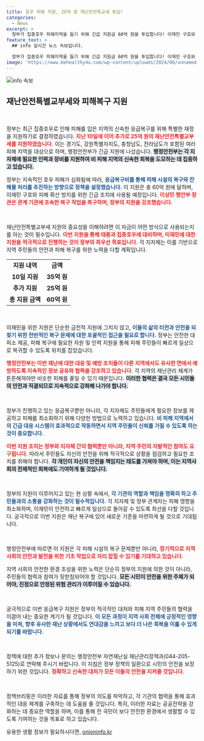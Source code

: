 ```yaml
---
title: 호우 피해 지원, 25억 원 재난안전특교세 투입!
categories:
  - News
excerpt: >
  정부가 집중호우 피해지역을 돕기 위해 긴급 지원금 60억 원을 투입합니다! 이재민 구호와 비 피해 시설 복구에 총력전, 그 이면의 이야기와 현장을 확인하세요!
feature_text: >
  ## info 실시간 뉴스 속보입니다.

  정부가 집중호우 피해지역을 돕기 위해 긴급 지원금 60억 원을 투입합니다! 이재민 구호와 비 피해 시설 복구에 총력전, 그 이면의 이야기와 현장을 확인하세요!
image: 'https://www.behealthy4u.com/wp-content/uploads/2024/06/unnamed-file.png'
---
```


<p><img src="https://www.behealthy4u.com/wp-content/uploads/2024/06/unnamed-file.png" alt="info 속보" /></p>

<h2 data-ke-size="size26">재난안전특별교부세와 피해복구 지원</h2>

<p data-ke-size="size16">&nbsp;</p>

<p>정부는 최근 집중호우로 인해 피해를 입은 지역의 신속한 응급복구를 위해 특별한 재정을 지원하기로 결정하였습니다. <b><span style="color: #ee2323;">지난 10일에 이어 추가로 25억 원의 재난안전특별교부세를 지원하였습니다.</span></b> 이는 경기도, 강원특별자치도, 충청남도, 전라남도가 포함된 여러 피해 지역을 대상으로 하며, 행정안전부가 긴급 지원에 나섰습니다. <b><span style="background-color: #21538527;">행정안전부는 각 지자체에 필요한 인력과 장비를 지원하여 비 피해 지역의 신속한 회복을 도모하는 데 집중하고 있습니다.</span></b></p>

<p>정부는 지속적인 호우 피해가 심화됨에 따라, <b><span style="color: #1a5490;">응급복구비를 통해 피해 시설의 복구와 잔해물 처리를 추진하는 방향으로 정책을 설정했습니다.</span></b> 이 지원은 총 60억 원에 달하며, 이재민 구호와 피해 확산 방지를 위한 긴급 조치에 사용될 예정입니다. <b><span style="color: #ee2323;">이상민 행안부 장관은 관계 기관에 조속한 복구 작업을 촉구하며, 정부의 지원을 강조했습니다.</span></b></p>

<p data-ke-size="size16">&nbsp;</p>

<p>재난안전특별교부세 지원의 중요성을 이해하려면 이 자금이 어떤 방식으로 사용되는지를 아는 것이 필수입니다. <b><span style="color: #ee2323;">이번 지원을 통해 태풍과 집중호우에 대비하며, 이재민에 대한 지원을 적극적으로 진행하는 것이 정부의 최우선 목표입니다.</span></b> 각 지자체는 이를 기반으로 지역 주민들의 안전과 피해 복구를 위한 노력을 다할 계획입니다.</p>

<table style="width:100%; border-collapse: collapse;">
<tr>
<td style="text-align: center; height: 17px;"><b>지원 내역</b></td>
<td style="text-align: center; height: 17px;"><b>금액</b></td>
</tr>
<tr>
<td style="text-align: center; height: 17px;"><b>10일 지원</b></td>
<td style="text-align: center; height: 17px;"><b>35억 원</b></td>
</tr>
<tr>
<td style="text-align: center; height: 17px;"><b>추가 지원</b></td>
<td style="text-align: center; height: 17px;"><b>25억 원</b></td>
</tr>
<tr>
<td style="text-align: center; height: 17px;"><b>총 지원 금액</b></td>
<td style="text-align: center; height: 17px;"><b>60억 원</b></td>
</tr>
</table>

<p data-ke-size="size16">&nbsp;</p>

<p>이재민을 위한 지원은 단순한 금전적 지원에 그치지 않고, <b><span style="color: #1a5490;">이들의 삶의 터전과 안전을 되찾기 위한 전반적인 복구 문제에 대한 포괄적인 접근을 필요로 합니다.</span></b> 정부는 안전한 대피소 제공, 피해 복구에 필요한 자원 및 인력 지원을 통해 피해 주민들이 빠르게 일상으로 복귀할 수 있도록 위치를 잡았습니다.</p>

<p><b><span style="color: #ee2323;">행정안전부는 이번 재난에 대한 대응 및 예방 조치들이 다른 지역에서도 유사한 면에서 예방하도록 지속적인 정보 공유와 협력을 강조하고 있습니다.</span></b> 각 지역의 재난관리 체계가 튼튼해져야만 비슷한 피해를 줄일 수 있기 때문입니다. <b><span style="background-color: #21538527;">이러한 협력은 결국 모든 시민들의 안전과 직결되므로 지속적으로 강화해 나가야 합니다.</span></b></p>

<p data-ke-size="size16">&nbsp;</p>

<p>정부가 진행하고 있는 응급복구뿐만 아니라, 각 지자체도 주민들에게 필요한 정보를 제공하고 피해를 최소화하기 위해 다양한 방법으로 노력하고 있습니다. <b><span style="color: #1a5490;">비 피해 지역에서의 긴급 대응 시스템이 효과적으로 작동하면서 지역 주민들이 신뢰를 가질 수 있도록 하는 것이 중요합니다.</span></b> </p>

<p><b><span style="color: #ee2323;">이번 지원 조치는 정부와 지자체 간의 협력뿐만 아니라, 지역 주민의 자발적인 참여도 요구됩니다.</span></b> 따라서 주민들도 자신의 안전을 위해 적극적으로 상황을 점검하고 필요한 조치를 취해야 합니다. <b><span style="background-color: #21538527;">각 개인이 자신의 안전을 책임지는 태도를 가져야 하며, 이는 지역사회의 전체적인 회복에도 기여하게 될 것입니다.</span></b></p>

<p data-ke-size="size16">&nbsp;</p>

<p>정부의 지원이 이루어지고 있는 현 상황 속에서, <b><span style="color: #1a5490;">각 기관의 역할과 책임을 명확히 하고 주민들과의 소통을 강화하는 것이 필수적입니다.</span></b> 각 지자체 및 정부 관계자는 피해 영향을 최소화하며, 이재민이 안전하고 빠르게 일상으로 돌아갈 수 있도록 최선을 다할 것입니다. 궁극적으로 이번 지원은 재난 복구에 있어 새로운 기준을 마련하게 될 것으로 기대됩니다.</p>

<p data-ke-size="size16">&nbsp;</p>

<p>행정안전부에 따르면 이 지원은 각 피해 시설의 복구 문제뿐만 아니라, <b><span style="color: #ee2323;">장기적으로 지역 사회의 안전과 발전을 위한 기초 작업으로 자리 잡힐 수 있기를 기대하고 있습니다.</span></b> </p>

<p>지역 사회의 안전한 환경 조성을 위한 노력은 단순히 정부의 지원에 의한 것이 아니라, 주민들의 협력과 참여가 뒷받침되어야 할 것입니다. <b><span style="background-color: #21538527;">모든 시민이 안전을 위한 주체가 되어야, 진정으로 안정된 위험 관리가 이루어질 수 있습니다.</span></b></p>

<p data-ke-size="size16">&nbsp;</p>

<p>궁극적으로 이번 응급복구 지원은 정부의 적극적인 대처와 피해 지역 주민들의 협력을 이끌어 내는 중요한 계기가 될 것입니다. <b><span style="color: #1a5490;">이 모든 과정이 지역 사회 전체에 긍정적인 영향을 미쳐, 향후 유사한 재난 상황에서도 연대감을 느끼고 보다 더 나은 회복을 이룰 수 있게 되기를 바랍니다.</span></b></p>

<p data-ke-size="size16">&nbsp;</p>

<p>정책에 대한 추가 정보나 문의는 행정안전부 자연재난실 재난관리정책과(044-205-5125)로 연락해 주시기 바랍니다. 이 지침은 정부 정책의 일환으로 시민의 안전을 보장하기 위한 것입니다. <b><span style="color: #ee2323;">정확하고 신속한 대처가 모든 이들의 안전을 지켜줄 것입니다.</span></b></p>

<p data-ke-size="size16">&nbsp;</p>

<p>정책브리핑은 이러한 자료를 통해 정부의 의도를 파악하고, 각 기관의 협력을 통해 효과적인 대응 체계를 구축하는 데 도움을 줄 것입니다. 특히, 이러한 자료는 공공전략을 강화하는 데 중요한 역할을 하며, 이를 통해 전 국민이 보다 안전한 환경에서 생활할 수 있도록 기여하는 것을 목표로 하고 있습니다.</p>
유용한 생활 정보가 필요하시다면, <a href="https://onioninfo.kr" rel="dofollow">onioninfo.kr</a>


